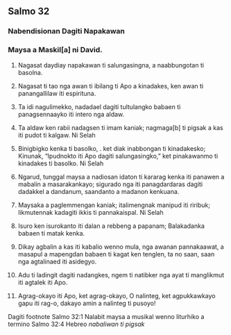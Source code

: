 Salmo 32
--------

### Nabendisionan Dagiti Napakawan

### Maysa a Maskil[a] ni David.

1. Nagasat daydiay napakawan ti salungasingna, a naabbungotan ti basolna.
2. Nagasat ti tao nga awan ti ibilang ti Apo a kinadakes, ken awan ti panangallilaw iti espirituna.

3. Ta idi nagulimekko, nadadael dagiti tultulangko
   babaen ti panagsennaayko iti intero nga aldaw.
4. Ta aldaw ken rabii nadagsen ti imam kaniak;
   nagmaga[b] ti pigsak a kas iti pudot ti kalgaw. Ni Selah

5. Binigbigko kenka ti basolko, .
   ket diak inabbongan ti kinadakesko;
   Kinunak, “Ipudnokto iti Apo dagiti salungasingko,” ket pinakawanmo ti kinadakes ti basolko. Ni Selah

6. Ngarud, tunggal maysa a nadiosan
   idaton ti kararag kenka iti panawen a mabalin a masarakankayo;
   sigurado nga iti panagdardaras dagiti dadakkel a dandanum, saandanto a madanon kenkuana.
7. Maysaka a paglemmengan kaniak;
   italimengnak manipud iti riribuk;
   likmutennak kadagiti ikkis ti pannakaispal. Ni Selah

8. Isuro ken isurokanto iti dalan a rebbeng a papanam;
   Balakadanka babaen ti matak kenka.
9. Dikay agbalin a kas iti kabalio wenno mula, nga awanan pannakaawat, a masapul a mapengdan babaen ti kagat ken tenglen, ta no saan, saan nga agtalinaed iti asidegyo.

10. Adu ti ladingit dagiti nadangkes, ngem ti natibker nga ayat ti manglikmut iti agtalek iti Apo.
11. Agrag-okayo iti Apo, ket agrag-okayo, O nalinteg, ket agpukkawkayo gapu iti rag-o, dakayo amin a nalinteg ti pusoyo!

Dagiti footnote
Salmo 32:1 Nalabit maysa a musikal wenno liturhiko a termino
Salmo 32:4 Hebreo *nabaliwan ti pigsak*